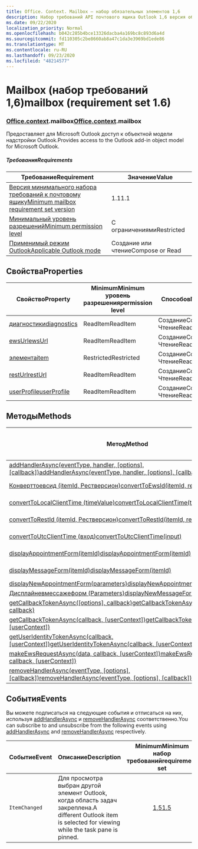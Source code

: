 ```yaml
---
title: Office. Context. Mailbox — набор обязательных элементов 1,6
description: Набор требований API почтового ящика Outlook 1,6 версия объектной модели почтового ящика.
ms.date: 09/22/2020
localization_priority: Normal
ms.openlocfilehash: b042c285b4bce13326dacba4a169bc8c893d6a4d
ms.sourcegitcommit: fd110305c2be8660ab8a47c1da3e3969bd1ede86
ms.translationtype: MT
ms.contentlocale: ru-RU
ms.lasthandoff: 09/23/2020
ms.locfileid: "48214577"
---
```

# <a name="mailbox-requirement-set-16"></a><span data-ttu-id="2af0d-103">Mailbox (набор требований 1,6)</span><span class="sxs-lookup"><span data-stu-id="2af0d-103">mailbox (requirement set 1.6)</span></span>

### <a name="officecontextmailbox"></a><span data-ttu-id="2af0d-104">[Office](office.md)[.context](office.context.md).mailbox</span><span class="sxs-lookup"><span data-stu-id="2af0d-104">[Office](office.md)[.context](office.context.md).mailbox</span></span>

<span data-ttu-id="2af0d-105">Предоставляет для Microsoft Outlook доступ к объектной модели надстройки Outlook.</span><span class="sxs-lookup"><span data-stu-id="2af0d-105">Provides access to the Outlook add-in object model for Microsoft Outlook.</span></span>

##### <a name="requirements"></a><span data-ttu-id="2af0d-106">Требования</span><span class="sxs-lookup"><span data-stu-id="2af0d-106">Requirements</span></span>

|<span data-ttu-id="2af0d-107">Требование</span><span class="sxs-lookup"><span data-stu-id="2af0d-107">Requirement</span></span>| <span data-ttu-id="2af0d-108">Значение</span><span class="sxs-lookup"><span data-stu-id="2af0d-108">Value</span></span>|
|---|---|
|[<span data-ttu-id="2af0d-109">Версия минимального набора требований к почтовому ящику</span><span class="sxs-lookup"><span data-stu-id="2af0d-109">Minimum mailbox requirement set version</span></span>](../../requirement-sets/outlook-api-requirement-sets.md)| <span data-ttu-id="2af0d-110">1.1</span><span class="sxs-lookup"><span data-stu-id="2af0d-110">1.1</span></span>|
|[<span data-ttu-id="2af0d-111">Минимальный уровень разрешений</span><span class="sxs-lookup"><span data-stu-id="2af0d-111">Minimum permission level</span></span>](../../../outlook/understanding-outlook-add-in-permissions.md)| <span data-ttu-id="2af0d-112">С ограничениями</span><span class="sxs-lookup"><span data-stu-id="2af0d-112">Restricted</span></span>|
|[<span data-ttu-id="2af0d-113">Применимый режим Outlook</span><span class="sxs-lookup"><span data-stu-id="2af0d-113">Applicable Outlook mode</span></span>](../../../outlook/outlook-add-ins-overview.md#extension-points)| <span data-ttu-id="2af0d-114">Создание или чтение</span><span class="sxs-lookup"><span data-stu-id="2af0d-114">Compose or Read</span></span>|

## <a name="properties"></a><span data-ttu-id="2af0d-115">Свойства</span><span class="sxs-lookup"><span data-stu-id="2af0d-115">Properties</span></span>

| <span data-ttu-id="2af0d-116">Свойство</span><span class="sxs-lookup"><span data-stu-id="2af0d-116">Property</span></span> | <span data-ttu-id="2af0d-117">Minimum</span><span class="sxs-lookup"><span data-stu-id="2af0d-117">Minimum</span></span><br><span data-ttu-id="2af0d-118">уровень разрешения</span><span class="sxs-lookup"><span data-stu-id="2af0d-118">permission level</span></span> | <span data-ttu-id="2af0d-119">Способов</span><span class="sxs-lookup"><span data-stu-id="2af0d-119">Modes</span></span> | <span data-ttu-id="2af0d-120">Тип возвращаемых данных</span><span class="sxs-lookup"><span data-stu-id="2af0d-120">Return type</span></span> | <span data-ttu-id="2af0d-121">Minimum</span><span class="sxs-lookup"><span data-stu-id="2af0d-121">Minimum</span></span><br><span data-ttu-id="2af0d-122">набор требований</span><span class="sxs-lookup"><span data-stu-id="2af0d-122">requirement set</span></span> |
|---|---|---|---|:---:|
| [<span data-ttu-id="2af0d-123">диагностики</span><span class="sxs-lookup"><span data-stu-id="2af0d-123">diagnostics</span></span>](/javascript/api/outlook/office.mailbox?view=outlook-js-1.6&preserve-view=true#diagnostics) | <span data-ttu-id="2af0d-124">ReadItem</span><span class="sxs-lookup"><span data-stu-id="2af0d-124">ReadItem</span></span> | <span data-ttu-id="2af0d-125">Создание</span><span class="sxs-lookup"><span data-stu-id="2af0d-125">Compose</span></span><br><span data-ttu-id="2af0d-126">Чтение</span><span class="sxs-lookup"><span data-stu-id="2af0d-126">Read</span></span> | [<span data-ttu-id="2af0d-127">Diagnostics</span><span class="sxs-lookup"><span data-stu-id="2af0d-127">Diagnostics</span></span>](/javascript/api/outlook/office.diagnostics?view=outlook-js-1.6&preserve-view=true) | [<span data-ttu-id="2af0d-128">1.1</span><span class="sxs-lookup"><span data-stu-id="2af0d-128">1.1</span></span>](../requirement-set-1.1/outlook-requirement-set-1.1.md) |
| [<span data-ttu-id="2af0d-129">ewsUrl</span><span class="sxs-lookup"><span data-stu-id="2af0d-129">ewsUrl</span></span>](/javascript/api/outlook/office.mailbox?view=outlook-js-1.6&preserve-view=true#ewsurl) | <span data-ttu-id="2af0d-130">ReadItem</span><span class="sxs-lookup"><span data-stu-id="2af0d-130">ReadItem</span></span> | <span data-ttu-id="2af0d-131">Создание</span><span class="sxs-lookup"><span data-stu-id="2af0d-131">Compose</span></span><br><span data-ttu-id="2af0d-132">Чтение</span><span class="sxs-lookup"><span data-stu-id="2af0d-132">Read</span></span> | <span data-ttu-id="2af0d-133">String</span><span class="sxs-lookup"><span data-stu-id="2af0d-133">String</span></span> | [<span data-ttu-id="2af0d-134">1.1</span><span class="sxs-lookup"><span data-stu-id="2af0d-134">1.1</span></span>](../requirement-set-1.1/outlook-requirement-set-1.1.md) |
| [<span data-ttu-id="2af0d-135">элемента</span><span class="sxs-lookup"><span data-stu-id="2af0d-135">item</span></span>](office.context.mailbox.item.md) | <span data-ttu-id="2af0d-136">Restricted</span><span class="sxs-lookup"><span data-stu-id="2af0d-136">Restricted</span></span> | <span data-ttu-id="2af0d-137">Создание</span><span class="sxs-lookup"><span data-stu-id="2af0d-137">Compose</span></span><br><span data-ttu-id="2af0d-138">Чтение</span><span class="sxs-lookup"><span data-stu-id="2af0d-138">Read</span></span> | [<span data-ttu-id="2af0d-139">Item</span><span class="sxs-lookup"><span data-stu-id="2af0d-139">Item</span></span>](/javascript/api/outlook/office.item?view=outlook-js-1.6&preserve-view=true) | [<span data-ttu-id="2af0d-140">1.1</span><span class="sxs-lookup"><span data-stu-id="2af0d-140">1.1</span></span>](../requirement-set-1.1/outlook-requirement-set-1.1.md) |
| [<span data-ttu-id="2af0d-141">restUrl</span><span class="sxs-lookup"><span data-stu-id="2af0d-141">restUrl</span></span>](/javascript/api/outlook/office.mailbox?view=outlook-js-1.6&preserve-view=true#resturl) | <span data-ttu-id="2af0d-142">ReadItem</span><span class="sxs-lookup"><span data-stu-id="2af0d-142">ReadItem</span></span> | <span data-ttu-id="2af0d-143">Создание</span><span class="sxs-lookup"><span data-stu-id="2af0d-143">Compose</span></span><br><span data-ttu-id="2af0d-144">Чтение</span><span class="sxs-lookup"><span data-stu-id="2af0d-144">Read</span></span> | <span data-ttu-id="2af0d-145">String</span><span class="sxs-lookup"><span data-stu-id="2af0d-145">String</span></span> | [<span data-ttu-id="2af0d-146">1,5</span><span class="sxs-lookup"><span data-stu-id="2af0d-146">1.5</span></span>](../requirement-set-1.5/outlook-requirement-set-1.5.md) |
| [<span data-ttu-id="2af0d-147">userProfile</span><span class="sxs-lookup"><span data-stu-id="2af0d-147">userProfile</span></span>](/javascript/api/outlook/office.mailbox?view=outlook-js-1.6&preserve-view=true#userprofile) | <span data-ttu-id="2af0d-148">ReadItem</span><span class="sxs-lookup"><span data-stu-id="2af0d-148">ReadItem</span></span> | <span data-ttu-id="2af0d-149">Создание</span><span class="sxs-lookup"><span data-stu-id="2af0d-149">Compose</span></span><br><span data-ttu-id="2af0d-150">Чтение</span><span class="sxs-lookup"><span data-stu-id="2af0d-150">Read</span></span> | [<span data-ttu-id="2af0d-151">UserProfile</span><span class="sxs-lookup"><span data-stu-id="2af0d-151">UserProfile</span></span>](/javascript/api/outlook/office.userprofile?view=outlook-js-1.6&preserve-view=true) | [<span data-ttu-id="2af0d-152">1.1</span><span class="sxs-lookup"><span data-stu-id="2af0d-152">1.1</span></span>](../requirement-set-1.1/outlook-requirement-set-1.1.md) |

## <a name="methods"></a><span data-ttu-id="2af0d-153">Методы</span><span class="sxs-lookup"><span data-stu-id="2af0d-153">Methods</span></span>

| <span data-ttu-id="2af0d-154">Метод</span><span class="sxs-lookup"><span data-stu-id="2af0d-154">Method</span></span> | <span data-ttu-id="2af0d-155">Minimum</span><span class="sxs-lookup"><span data-stu-id="2af0d-155">Minimum</span></span><br><span data-ttu-id="2af0d-156">уровень разрешения</span><span class="sxs-lookup"><span data-stu-id="2af0d-156">permission level</span></span> | <span data-ttu-id="2af0d-157">Способов</span><span class="sxs-lookup"><span data-stu-id="2af0d-157">Modes</span></span> | <span data-ttu-id="2af0d-158">Minimum</span><span class="sxs-lookup"><span data-stu-id="2af0d-158">Minimum</span></span><br><span data-ttu-id="2af0d-159">набор требований</span><span class="sxs-lookup"><span data-stu-id="2af0d-159">requirement set</span></span> |
|---|---|---|:---:|
| <span data-ttu-id="2af0d-160">[addHandlerAsync(eventType, handler, [options], [callback])](/javascript/api/outlook/office.mailbox?view=outlook-js-1.6&preserve-view=true#addhandlerasync-eventtype--handler--options--callback-)</span><span class="sxs-lookup"><span data-stu-id="2af0d-160">[addHandlerAsync(eventType, handler, [options], [callback])](/javascript/api/outlook/office.mailbox?view=outlook-js-1.6&preserve-view=true#addhandlerasync-eventtype--handler--options--callback-)</span></span> | <span data-ttu-id="2af0d-161">ReadItem</span><span class="sxs-lookup"><span data-stu-id="2af0d-161">ReadItem</span></span> | <span data-ttu-id="2af0d-162">Создание</span><span class="sxs-lookup"><span data-stu-id="2af0d-162">Compose</span></span><br><span data-ttu-id="2af0d-163">Чтение</span><span class="sxs-lookup"><span data-stu-id="2af0d-163">Read</span></span> | [<span data-ttu-id="2af0d-164">1,5</span><span class="sxs-lookup"><span data-stu-id="2af0d-164">1.5</span></span>](../requirement-set-1.5/outlook-requirement-set-1.5.md) |
| [<span data-ttu-id="2af0d-165">Конверттоевсид (itemId, Рестверсион)</span><span class="sxs-lookup"><span data-stu-id="2af0d-165">convertToEwsId(itemId, restVersion)</span></span>](/javascript/api/outlook/office.mailbox?view=outlook-js-1.6&preserve-view=true#converttoewsid-itemid--restversion-) | <span data-ttu-id="2af0d-166">Restricted</span><span class="sxs-lookup"><span data-stu-id="2af0d-166">Restricted</span></span> | <span data-ttu-id="2af0d-167">Создание</span><span class="sxs-lookup"><span data-stu-id="2af0d-167">Compose</span></span><br><span data-ttu-id="2af0d-168">Чтение</span><span class="sxs-lookup"><span data-stu-id="2af0d-168">Read</span></span> | [<span data-ttu-id="2af0d-169">1.3</span><span class="sxs-lookup"><span data-stu-id="2af0d-169">1.3</span></span>](../requirement-set-1.3/outlook-requirement-set-1.3.md) |
| [<span data-ttu-id="2af0d-170">convertToLocalClientTime (timeValue)</span><span class="sxs-lookup"><span data-stu-id="2af0d-170">convertToLocalClientTime(timeValue)</span></span>](/javascript/api/outlook/office.mailbox?view=outlook-js-1.6&preserve-view=true#converttolocalclienttime-timevalue-) | <span data-ttu-id="2af0d-171">ReadItem</span><span class="sxs-lookup"><span data-stu-id="2af0d-171">ReadItem</span></span> | <span data-ttu-id="2af0d-172">Создание</span><span class="sxs-lookup"><span data-stu-id="2af0d-172">Compose</span></span><br><span data-ttu-id="2af0d-173">Чтение</span><span class="sxs-lookup"><span data-stu-id="2af0d-173">Read</span></span> | [<span data-ttu-id="2af0d-174">1.1</span><span class="sxs-lookup"><span data-stu-id="2af0d-174">1.1</span></span>](../requirement-set-1.1/outlook-requirement-set-1.1.md) |
| [<span data-ttu-id="2af0d-175">convertToRestId (itemId, Рестверсион)</span><span class="sxs-lookup"><span data-stu-id="2af0d-175">convertToRestId(itemId, restVersion)</span></span>](/javascript/api/outlook/office.mailbox?view=outlook-js-1.6&preserve-view=true#converttorestid-itemid--restversion-) | <span data-ttu-id="2af0d-176">Restricted</span><span class="sxs-lookup"><span data-stu-id="2af0d-176">Restricted</span></span> | <span data-ttu-id="2af0d-177">Создание</span><span class="sxs-lookup"><span data-stu-id="2af0d-177">Compose</span></span><br><span data-ttu-id="2af0d-178">Чтение</span><span class="sxs-lookup"><span data-stu-id="2af0d-178">Read</span></span> | [<span data-ttu-id="2af0d-179">1.3</span><span class="sxs-lookup"><span data-stu-id="2af0d-179">1.3</span></span>](../requirement-set-1.3/outlook-requirement-set-1.3.md) |
| [<span data-ttu-id="2af0d-180">convertToUtcClientTime (вход)</span><span class="sxs-lookup"><span data-stu-id="2af0d-180">convertToUtcClientTime(input)</span></span>](/javascript/api/outlook/office.mailbox?view=outlook-js-1.6&preserve-view=true#converttoutcclienttime-input-) | <span data-ttu-id="2af0d-181">ReadItem</span><span class="sxs-lookup"><span data-stu-id="2af0d-181">ReadItem</span></span> | <span data-ttu-id="2af0d-182">Создание</span><span class="sxs-lookup"><span data-stu-id="2af0d-182">Compose</span></span><br><span data-ttu-id="2af0d-183">Чтение</span><span class="sxs-lookup"><span data-stu-id="2af0d-183">Read</span></span> | [<span data-ttu-id="2af0d-184">1.1</span><span class="sxs-lookup"><span data-stu-id="2af0d-184">1.1</span></span>](../requirement-set-1.1/outlook-requirement-set-1.1.md) |
| [<span data-ttu-id="2af0d-185">displayAppointmentForm(itemId)</span><span class="sxs-lookup"><span data-stu-id="2af0d-185">displayAppointmentForm(itemId)</span></span>](/javascript/api/outlook/office.mailbox?view=outlook-js-1.6&preserve-view=true#displayappointmentform-itemid-) | <span data-ttu-id="2af0d-186">ReadItem</span><span class="sxs-lookup"><span data-stu-id="2af0d-186">ReadItem</span></span> | <span data-ttu-id="2af0d-187">Создание</span><span class="sxs-lookup"><span data-stu-id="2af0d-187">Compose</span></span><br><span data-ttu-id="2af0d-188">Чтение</span><span class="sxs-lookup"><span data-stu-id="2af0d-188">Read</span></span> | [<span data-ttu-id="2af0d-189">1.1</span><span class="sxs-lookup"><span data-stu-id="2af0d-189">1.1</span></span>](../requirement-set-1.1/outlook-requirement-set-1.1.md) |
| [<span data-ttu-id="2af0d-190">displayMessageForm(itemId)</span><span class="sxs-lookup"><span data-stu-id="2af0d-190">displayMessageForm(itemId)</span></span>](/javascript/api/outlook/office.mailbox?view=outlook-js-1.6&preserve-view=true#displaymessageform-itemid-) | <span data-ttu-id="2af0d-191">ReadItem</span><span class="sxs-lookup"><span data-stu-id="2af0d-191">ReadItem</span></span> | <span data-ttu-id="2af0d-192">Создание</span><span class="sxs-lookup"><span data-stu-id="2af0d-192">Compose</span></span><br><span data-ttu-id="2af0d-193">Чтение</span><span class="sxs-lookup"><span data-stu-id="2af0d-193">Read</span></span> | [<span data-ttu-id="2af0d-194">1.1</span><span class="sxs-lookup"><span data-stu-id="2af0d-194">1.1</span></span>](../requirement-set-1.1/outlook-requirement-set-1.1.md) |
| [<span data-ttu-id="2af0d-195">displayNewAppointmentForm(parameters)</span><span class="sxs-lookup"><span data-stu-id="2af0d-195">displayNewAppointmentForm(parameters)</span></span>](/javascript/api/outlook/office.mailbox?view=outlook-js-1.6&preserve-view=true#displaynewappointmentform-parameters-) | <span data-ttu-id="2af0d-196">ReadItem</span><span class="sxs-lookup"><span data-stu-id="2af0d-196">ReadItem</span></span> | <span data-ttu-id="2af0d-197">Чтение</span><span class="sxs-lookup"><span data-stu-id="2af0d-197">Read</span></span> | [<span data-ttu-id="2af0d-198">1.1</span><span class="sxs-lookup"><span data-stu-id="2af0d-198">1.1</span></span>](../requirement-set-1.1/outlook-requirement-set-1.1.md) |
| [<span data-ttu-id="2af0d-199">Дисплайневмессажеформ (Parameters)</span><span class="sxs-lookup"><span data-stu-id="2af0d-199">displayNewMessageForm(parameters)</span></span>](/javascript/api/outlook/office.mailbox?view=outlook-js-1.6&preserve-view=true#displaynewmessageform-parameters-) | <span data-ttu-id="2af0d-200">ReadItem</span><span class="sxs-lookup"><span data-stu-id="2af0d-200">ReadItem</span></span> | <span data-ttu-id="2af0d-201">Чтение</span><span class="sxs-lookup"><span data-stu-id="2af0d-201">Read</span></span> | [<span data-ttu-id="2af0d-202">1,6</span><span class="sxs-lookup"><span data-stu-id="2af0d-202">1.6</span></span>](../requirement-set-1.6/outlook-requirement-set-1.6.md) |
| <span data-ttu-id="2af0d-203">[getCallbackTokenAsync([options], callback)](/javascript/api/outlook/office.mailbox?view=outlook-js-1.6&preserve-view=true#getcallbacktokenasync-options--callback-)</span><span class="sxs-lookup"><span data-stu-id="2af0d-203">[getCallbackTokenAsync([options], callback)](/javascript/api/outlook/office.mailbox?view=outlook-js-1.6&preserve-view=true#getcallbacktokenasync-options--callback-)</span></span> | <span data-ttu-id="2af0d-204">ReadItem</span><span class="sxs-lookup"><span data-stu-id="2af0d-204">ReadItem</span></span> | <span data-ttu-id="2af0d-205">Создание</span><span class="sxs-lookup"><span data-stu-id="2af0d-205">Compose</span></span><br><span data-ttu-id="2af0d-206">Чтение</span><span class="sxs-lookup"><span data-stu-id="2af0d-206">Read</span></span> | [<span data-ttu-id="2af0d-207">1,5</span><span class="sxs-lookup"><span data-stu-id="2af0d-207">1.5</span></span>](../requirement-set-1.5/outlook-requirement-set-1.5.md) |
| <span data-ttu-id="2af0d-208">[getCallbackTokenAsync(callback, [userContext])](/javascript/api/outlook/office.mailbox?view=outlook-js-1.6&preserve-view=true#getcallbacktokenasync-callback--usercontext-)</span><span class="sxs-lookup"><span data-stu-id="2af0d-208">[getCallbackTokenAsync(callback, [userContext])](/javascript/api/outlook/office.mailbox?view=outlook-js-1.6&preserve-view=true#getcallbacktokenasync-callback--usercontext-)</span></span> | <span data-ttu-id="2af0d-209">ReadItem</span><span class="sxs-lookup"><span data-stu-id="2af0d-209">ReadItem</span></span> | <span data-ttu-id="2af0d-210">Создание</span><span class="sxs-lookup"><span data-stu-id="2af0d-210">Compose</span></span><br><span data-ttu-id="2af0d-211">Чтение</span><span class="sxs-lookup"><span data-stu-id="2af0d-211">Read</span></span> | [<span data-ttu-id="2af0d-212">1.3</span><span class="sxs-lookup"><span data-stu-id="2af0d-212">1.3</span></span>](../requirement-set-1.3/outlook-requirement-set-1.3.md)<br>[<span data-ttu-id="2af0d-213">1.1</span><span class="sxs-lookup"><span data-stu-id="2af0d-213">1.1</span></span>](../requirement-set-1.1/outlook-requirement-set-1.1.md) |
| <span data-ttu-id="2af0d-214">[getUserIdentityTokenAsync(callback, [userContext])](/javascript/api/outlook/office.mailbox?view=outlook-js-1.6&preserve-view=true#getuseridentitytokenasync-callback--usercontext-)</span><span class="sxs-lookup"><span data-stu-id="2af0d-214">[getUserIdentityTokenAsync(callback, [userContext])](/javascript/api/outlook/office.mailbox?view=outlook-js-1.6&preserve-view=true#getuseridentitytokenasync-callback--usercontext-)</span></span> | <span data-ttu-id="2af0d-215">ReadItem</span><span class="sxs-lookup"><span data-stu-id="2af0d-215">ReadItem</span></span> | <span data-ttu-id="2af0d-216">Создание</span><span class="sxs-lookup"><span data-stu-id="2af0d-216">Compose</span></span><br><span data-ttu-id="2af0d-217">Чтение</span><span class="sxs-lookup"><span data-stu-id="2af0d-217">Read</span></span> | [<span data-ttu-id="2af0d-218">1.1</span><span class="sxs-lookup"><span data-stu-id="2af0d-218">1.1</span></span>](../requirement-set-1.1/outlook-requirement-set-1.1.md) |
| <span data-ttu-id="2af0d-219">[makeEwsRequestAsync(data, callback, [userContext])](/javascript/api/outlook/office.mailbox?view=outlook-js-1.6&preserve-view=true#makeewsrequestasync-data--callback--usercontext-)</span><span class="sxs-lookup"><span data-stu-id="2af0d-219">[makeEwsRequestAsync(data, callback, [userContext])](/javascript/api/outlook/office.mailbox?view=outlook-js-1.6&preserve-view=true#makeewsrequestasync-data--callback--usercontext-)</span></span> | <span data-ttu-id="2af0d-220">ReadWriteMailbox</span><span class="sxs-lookup"><span data-stu-id="2af0d-220">ReadWriteMailbox</span></span> | <span data-ttu-id="2af0d-221">Создание</span><span class="sxs-lookup"><span data-stu-id="2af0d-221">Compose</span></span><br><span data-ttu-id="2af0d-222">Чтение</span><span class="sxs-lookup"><span data-stu-id="2af0d-222">Read</span></span> | [<span data-ttu-id="2af0d-223">1.1</span><span class="sxs-lookup"><span data-stu-id="2af0d-223">1.1</span></span>](../requirement-set-1.1/outlook-requirement-set-1.1.md) |
| <span data-ttu-id="2af0d-224">[removeHandlerAsync(eventType, [options], [callback])](/javascript/api/outlook/office.mailbox?view=outlook-js-1.6&preserve-view=true#removehandlerasync-eventtype--options--callback-)</span><span class="sxs-lookup"><span data-stu-id="2af0d-224">[removeHandlerAsync(eventType, [options], [callback])](/javascript/api/outlook/office.mailbox?view=outlook-js-1.6&preserve-view=true#removehandlerasync-eventtype--options--callback-)</span></span> | <span data-ttu-id="2af0d-225">ReadItem</span><span class="sxs-lookup"><span data-stu-id="2af0d-225">ReadItem</span></span> | <span data-ttu-id="2af0d-226">Создание</span><span class="sxs-lookup"><span data-stu-id="2af0d-226">Compose</span></span><br><span data-ttu-id="2af0d-227">Чтение</span><span class="sxs-lookup"><span data-stu-id="2af0d-227">Read</span></span> | [<span data-ttu-id="2af0d-228">1,5</span><span class="sxs-lookup"><span data-stu-id="2af0d-228">1.5</span></span>](../requirement-set-1.5/outlook-requirement-set-1.5.md) |

## <a name="events"></a><span data-ttu-id="2af0d-229">События</span><span class="sxs-lookup"><span data-stu-id="2af0d-229">Events</span></span>

<span data-ttu-id="2af0d-230">Вы можете подписаться на следующие события и отписаться на них, используя [addHandlerAsync](/javascript/api/outlook/office.mailbox?view=outlook-js-1.6&preserve-view=true#addhandlerasync-eventtype--handler--options--callback-) и [removeHandlerAsync](/javascript/api/outlook/office.mailbox?view=outlook-js-1.6&preserve-view=true#removehandlerasync-eventtype--options--callback-) соответственно.</span><span class="sxs-lookup"><span data-stu-id="2af0d-230">You can subscribe to and unsubscribe from the following events using [addHandlerAsync](/javascript/api/outlook/office.mailbox?view=outlook-js-1.6&preserve-view=true#addhandlerasync-eventtype--handler--options--callback-) and [removeHandlerAsync](/javascript/api/outlook/office.mailbox?view=outlook-js-1.6&preserve-view=true#removehandlerasync-eventtype--options--callback-) respectively.</span></span>

| <span data-ttu-id="2af0d-231">Событие</span><span class="sxs-lookup"><span data-stu-id="2af0d-231">Event</span></span> | <span data-ttu-id="2af0d-232">Описание</span><span class="sxs-lookup"><span data-stu-id="2af0d-232">Description</span></span> | <span data-ttu-id="2af0d-233">Minimum</span><span class="sxs-lookup"><span data-stu-id="2af0d-233">Minimum</span></span><br><span data-ttu-id="2af0d-234">набор требований</span><span class="sxs-lookup"><span data-stu-id="2af0d-234">requirement set</span></span> |
|---|---|:---:|
|`ItemChanged`| <span data-ttu-id="2af0d-235">Для просмотра выбран другой элемент Outlook, когда область задач закреплена.</span><span class="sxs-lookup"><span data-stu-id="2af0d-235">A different Outlook item is selected for viewing while the task pane is pinned.</span></span> | [<span data-ttu-id="2af0d-236">1,5</span><span class="sxs-lookup"><span data-stu-id="2af0d-236">1.5</span></span>](../requirement-set-1.5/outlook-requirement-set-1.5.md) |
